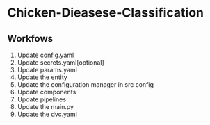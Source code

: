 # Chicken-Dieasese-Classification

## Workfows

1. Update config.yaml
2. Update secrets.yaml[optional]
3. Update params.yaml
4. Update the entity
5. Update the configuration manager in src config
6. Update components
7. Update pipelines
8. Update the main.py
9. Update the dvc.yaml